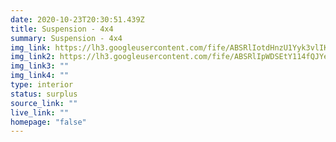 ```yaml
---
date: 2020-10-23T20:30:51.439Z
title: Suspension - 4x4
summary: Suspension - 4x4
img_link: https://lh3.googleusercontent.com/fife/ABSRlIotdHnzU1Yyk3vlIKCkzxb4mWy8Fu8Tc0z_DG_hhmKAhUWGLxJOysIJ2vImPFBSCHxmKJktstvDZovNjopKhD4atwwO7OjGGCit0TOQBFqqaOX3W1NFjOHGVflBhqmDhVnxe0lpVXmYrnYfBKd3QY7ITyRTUSi_WG-t7W13GQKrbyQrb4VFdvbwsFsSKJRFs6QKRuLF6VgReZpM4T8CAB7HrI1i7JVUp5MpuBaG5HdlN7Ey_yTcAuvrDGeS8qNrFFxHttspI38rlPBXLLrA4aeaNlYJgYoJhQ2-yLYSTdS2GXoHYGXbUxds7mKgDh-TlqvHgZtA5X7ncaObH4QR5Wq-pCmFuhYlVDwnz0QvO6PsclFmu02Dipu7ayKzk8Uevu-_6hSDKpf4yGg6tjxdRZfy1skaySCPG79aV6TFSiYmgGtD9q4tw8KUWvGvZfyCtcPd_AK8OW8thsn0Gu-UIniCrLTGlrUs5pvER-R0Wa356Iwb6iKI30Qk0Ni7vjs5B04wnw4FSgtuNGXihXMGz0ZmoXTJOdO61fvPNpi6uleePsNoCDpirP-9VFzjm-hsBkAB5fEFyTT8dZws5tcf7p65x3vqmmwt_7QmL5Af6x2Q5f_ygZk7363cQWIaiSfLbz2TeYe9G9SxE9HYoYS_NPcdmLXXi-kms_Bin_JGU7wmaBDnDT3nQTbJcNsF3w1HIbpD12-Kfh8O10jL4TkYxCEytb6Aym6L2Q=w656-h666-ft
img_link2: https://lh3.googleusercontent.com/fife/ABSRlIpWDSEtY114fQJYeV5tXst7yV_JhRd7Nf0H-_HN_r2c5ZirQUdZ022cYVFYshzS3za1QeFzTZrNbngbPCjcnx2moqPLZQt2DoQMSjI6FZqp_EFxT22eQfLEWkYgladVyfTS_vk9pk5fINnpfIhVnOciKU6BbkNfTkoJSdUxjakuKE0-eRYF0BTYinvC_dUZNmvAAMl64aZzY8CKEAWVRytliqkRgPqvIrzemBTkkCvp9VMBayF_Qitq91FTi5cPeBiSLlMob-Y_FLDtTb4UVJZo2r5J0J34VCE4BF1Uh1ti7BAAGuxuk6u8ID3Oj0summFmP6u90Aq7h4BypMDmQeZIU15d1lPzY6kBhuCckc-EnCVsIUs0xTmjc9Qi2fw2Fhgn71rhGf_UjF0M_5AjKCt9gnQmRzd4OyUZK6gZ84bA4LNVOkReUjQdCbkSY8KIsLHUvU-WIpR6DvmGbpiqS2CwU_oK4XYSiDrL2Sj-_GFue2KaSTC0ohVGo2Cnkh3n9uo36PJALLEV-dh9FSco4PP5B5Fla4ZboLAJ-QJUbdjiaZPzWZw2yhCnZwRYzqPVkUfxPI9YzinYQh3HU0zjvLRfqL0bC7ayF8JDqYzxr3qTW4xQzJgVqXen2Djbg_pbpjI-Fc02KsbzjJQpCKnBt8qGjjjE8XqrTSg8iFWPRYg_QAUmfM3PES2QURJEIhE9RCE7sCg7Zsmfac5ZrBd1S_UEwtvCiLtX3w=w656-h666-ft
img_link3: ""
img_link4: ""
type: interior
status: surplus
source_link: ""
live_link: ""
homepage: "false"
---
```


